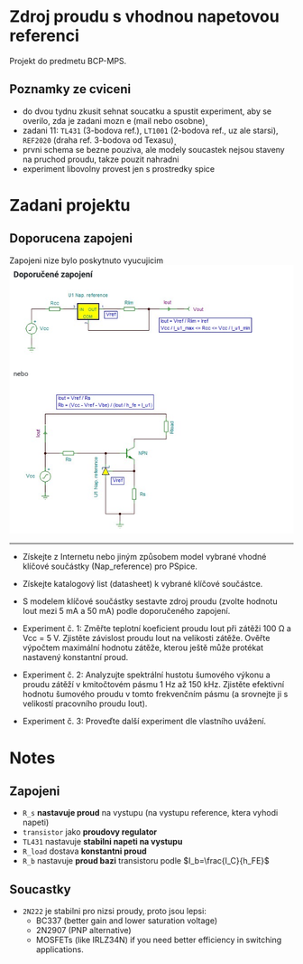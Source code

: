 # Zdroj proudu s vhodnou napetovou referenci
Projekt do predmetu BCP-MPS.


## Poznamky ze cviceni
- do dvou tydnu zkusit sehnat soucatku a spustit experiment, aby se overilo, zda je zadani mozn
e (mail nebo osobne)˰
- zadani 11: `TL431` (3-bodova ref.), `LT1001` (2-bodova ref., uz ale starsi), `REF2020` (draha ref. 3-bodova od Texasu)˰
- prvni schema se bezne pouziva, ale modely soucastek nejsou staveny na pruchod proudu, takze pouzit nahradni 
- experiment libovolny provest jen s prostredky spice


# Zadani projektu

## Doporucena zapojeni
Zapojeni nize bylo poskytnuto vyucujicim
![doporucena_zapojeni](documentation/doporucena_zapojeni.png)
***
- Získejte z Internetu nebo jiným způsobem model vybrané vhodné klíčové součástky (Nap_reference) pro PSpice.
  
- Získejte katalogový list (datasheet) k vybrané klíčové součástce.
  
- S modelem klíčové součástky sestavte zdroj proudu (zvolte hodnotu Iout mezi 5 mA a 50 mA) podle doporučeného zapojení.
  
- Experiment č. 1: Změřte teplotní koeficient proudu Iout při zátěži 100 Ω a Vcc = 5 V. Zjistěte závislost proudu Iout na velikosti zátěže. Ověřte výpočtem maximální hodnotu zátěže, kterou ještě může protékat nastavený konstantní proud.
  
- Experiment č. 2: Analyzujte spektrální hustotu šumového výkonu a proudu zátěží v kmitočtovém pásmu 1 Hz až 150 kHz. Zjistěte efektivní hodnotu šumového proudu v tomto frekvenčním pásmu (a srovnejte ji s velikostí pracovního proudu Iout).
- Experiment č. 3: Proveďte další experiment dle vlastního uvážení.

# Notes
## Zapojeni
- `R_s` **nastavuje proud** na vystupu (na vystupu reference, ktera vyhodi napeti)
- `transistor` jako **proudovy regulator**
- `TL431` nastavuje **stabilni napeti na vystupu**
- `R_load` dostava **konstantni proud**
- `R_b` nastavuje **proud bazi** transistoru podle $I_b=\frac{I_C}{h_FE}$

## Soucastky
- `2N222` je stabilni pro nizsi proudy, proto jsou lepsi:
  - BC337 (better gain and lower saturation voltage)
  - 2N2907 (PNP alternative)
  - MOSFETs (like IRLZ34N) if you need better efficiency in switching applications.
